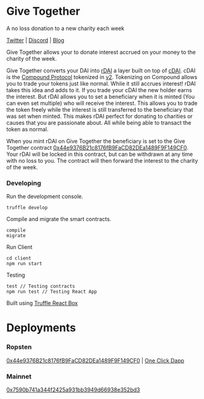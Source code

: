 # Give Together
A no loss donation to a new charity each week

[Twitter](https://twitter.com/givetogetherapp) | [Discord](https://discord.gg/4FnWFmu) | [Blog](https://medium.com/give-together)

Give Together allows your to donate interest accrued on your money to the charity of the week. 

Give Together converts your DAI into [rDAI](http://rdai.money/) a layer built on top of [cDAI](https://compound.finance/ctokens). cDAI is the [Compound Protocol](https://compound.finance/) tokenized in [v2](https://medium.com/compound-finance/compound-v2-is-live-157db0b7cfc8). Tokenizing on Compound allows you to trade your tokens just like normal. While it still accrues interest! rDAI takes this idea and adds to it. If you trade your cDAI the new holder earns the interest. But rDAI allows you to set a beneficiary when it is minted (You can even set multiple) who will receive the interest. This allows you to trade the token freely while the interest is still transferred to the beneficiary that was set when minted. This makes rDAI perfect for donating to charities or causes that you are passionate about. All while being able to transact the token as normal.

When you mint rDAI on Give Together the beneficiary is set to the Give Together contract [0x44e9376B21c8176fB9FaCD82DEa1489F9F149CF0](https://ropsten.etherscan.io/0x44e9376B21c8176fB9FaCD82DEa1489F9F149CF0). Your rDAI will be locked in this contract, but can be withdrawn at any time with no loss to you. The contract will then forward the interest to the charity of the week. 

### Developing 
Run the development console.

```truffle develop```

Compile and migrate the smart contracts.

```
compile
migrate
```

Run Client

```
cd client
npm run start
```

Testing

```
test // Testing contracts
npm run test // Testing React App
```

Built using [Truffle React Box](https://www.trufflesuite.com/boxes/react)

# Deployments
### Ropsten
[0x44e9376B21c8176fB9FaCD82DEa1489F9F149CF0](https://ropsten.etherscan.io/address/0x44e9376B21c8176fB9FaCD82DEa1489F9F149CF0) | [One Click Dapp](https://oneclickdapp.com/rachel-echo/)

### Mainnet
[0x7590b741a344f2425a931bb3949d66938e352bd3](https://etherscan.io/address/0x7590b741a344f2425a931bb3949d66938e352bd3)

